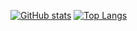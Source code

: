 [![GitHub stats](https://github-readme-stats.vercel.app/api?username=laut0104)](https://github.com/anuraghazra/github-readme-stats)
[![Top Langs](https://github-readme-stats.vercel.app/api/top-langs/?username=laut0104&layout=compact&langs_count=6)](https://github.com/anuraghazra/github-readme-stats)
